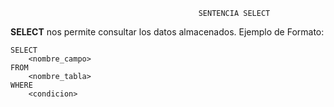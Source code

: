                                               SENTENCIA SELECT
                                              
**SELECT** nos permite consultar los datos almacenados. Ejemplo de Formato:

```
SELECT
    <nombre_campo> 
FROM
    <nombre_tabla>
WHERE 
    <condicion>
```


